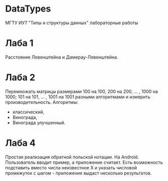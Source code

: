 # DataTypes
МГТУ ИУ7 "Типы и структуры данных" лабораторные работы

# Лаба 1
Расстояние Левенштейна и Дамерау-Левенштейна.

# Лаба 2
Перемножать матрицы размерами 100 на 100, 200 на 200, ... , 1000 на 1000; 101 на 101, ... , 1001 на 1001 разными алгоритмами и измерить производительность.
Алгоритмы:
- классический,
- Винограда,
- Винограда улучшенный.

# Лаба 4
Простая реализация обратной польской нотации.
На Android.
Пользователь вводит пример, а приложение считает.
Есть возможность подставить вместо числа неизвестное X и указать числовой промежуток с шагом - приложение выдаст несколько результатов.
